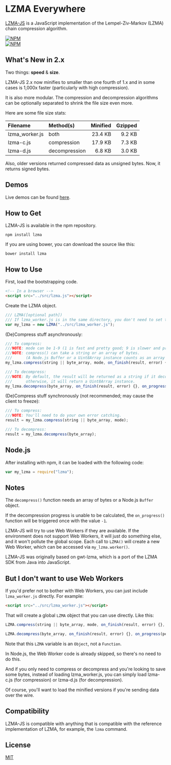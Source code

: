 LZMA Everywhere
===============

[LZMA-JS](https://github.com/nmrugg/LZMA-JS) is a JavaScript implementation of the Lempel-Ziv-Markov (LZMA) chain compression algorithm.

[![NPM](https://nodei.co/npm/lzma.png?downloads=true)](https://nodei.co/npm/lzma/)<br>
[![NPM](https://nodei.co/npm-dl/lzma.png?months=6)](https://nodei.co/npm/lzma/)

What's New in 2.x
-----------------
Two things: **speed** & **size**.

LZMA-JS 2.x now minifies to smaller than one fourth of 1.x and in some cases is 1,000x faster (particularly with high compression).

It is also more modular. The compression and decompression algorithms can be optionally separated to shrink the file size even more.

Here are some file size stats:

|    Filename    |   Method(s)   | Minified | Gzipped |
|:---------------|:--------------|---------:|--------:|
| lzma_worker.js | both          |  23.4 KB |  9.2 KB |
| lzma-c.js      | compression   |  17.9 KB |  7.3 KB |
| lzma-d.js      | decompression |   6.8 KB |  3.0 KB |

Also, older versions returned compressed data as unsigned bytes. Now, it returns signed bytes.

Demos
-----

Live demos can be found [here](http://nmrugg.github.io/LZMA-JS/).


How to Get
----------

LZMA-JS is available in the npm repository.

```shell
npm install lzma
```

If you are using bower, you can download the source like this:

```shell
bower install lzma
```

How to Use
----------

First, load the bootstrapping code.

```html
<!-- In a browser -->
<script src="../src/lzma.js"></script>
```

Create the LZMA object.

```js
/// LZMA([optional path])
/// If lzma_worker.js is in the same directory, you don't need to set the path.
var my_lzma = new LZMA("../src/lzma_worker.js");
```

(De)Compress stuff asynchronously:

```js
/// To compress:
///NOTE: mode can be 1-9 (1 is fast and pretty good; 9 is slower and probably much better).
///NOTE: compress() can take a string or an array of bytes.
///      (A Node.js Buffer or a Uint8Array instance counts as an array of bytes.)
my_lzma.compress(string || byte_array, mode, on_finish(result, error) {}, on_progress(percent) {});

/// To decompress:
///NOTE: By default, the result will be returned as a string if it decodes as valid UTF-8 text;
///      otherwise, it will return a Uint8Array instance.
my_lzma.decompress(byte_array, on_finish(result, error) {}, on_progress(percent) {});
```

(De)Compress stuff synchronously (not recommended; may cause the client to freeze):

```js
/// To compress:
///NOTE: You'll need to do your own error catching.
result = my_lzma.compress(string || byte_array, mode);

/// To decompress:
result = my_lzma.decompress(byte_array);
```


Node.js
-------

After installing with npm, it can be loaded with the following code:

```js
var my_lzma = require("lzma");
```

Notes
-----

The `decompress()` function needs an array of bytes or a Node.js `Buffer` object.

If the decompression progress is unable to be calculated, the `on_progress()` function will be triggered once with the value `-1`.

LZMA-JS will try to use Web Workers if they are available.  If the environment does not support Web Workers,
it will just do something else, and it won't pollute the global scope.
Each call to `LZMA()` will create a new Web Worker, which can be accessed via `my_lzma.worker()`.

LZMA-JS was originally based on gwt-lzma, which is a port of the LZMA SDK from Java into JavaScript.

But I don't want to use Web Workers
-----

If you'd prefer not to bother with Web Workers, you can just include `lzma_worker.js` directly. For example:

```html
<script src="../src/lzma_worker.js"></script>
```

That will create a global `LZMA` object that you can use directly. Like this:

```js
LZMA.compress(string || byte_array, mode, on_finish(result, error) {}, on_progress(percent) {});

LZMA.decompress(byte_array, on_finish(result, error) {}, on_progress(percent) {});
```

Note that this `LZMA` variable is an `Object`, not a `Function`.

In Node.js, the Web Worker code is already skipped, so there's no need to do this.

And if you only need to compress or decompress and you're looking to save some bytes, instead of loading lzma_worker.js,
you can simply load lzma-c.js (for compression) or lzma-d.js (for decompression).

Of course, you'll want to load the minified versions if you're sending data over the wire.


Compatibility
---

LZMA-JS is compatible with anything that is compatible with the reference implementation of LZMA, for example, the `lzma` command.


License
-------
[MIT](https://raw.githubusercontent.com/nmrugg/LZMA-JS/master/LICENSE)
